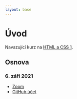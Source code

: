 ```yaml
---
layout: base
---
```


# Úvod

Navazující kurz na [HTML a CSS 1](https://www.czechitas.cz/kurzy/html-a-css-1).

## Osnova

### 6. září 2021

- [Zoom](/zoom-breakout-rooms/)
- [GitHub účet](/github-ucet/)
